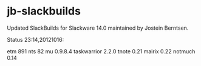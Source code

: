 jb-slackbuilds
==============

Updated SlackBuilds for Slackware 14.0 maintained by Jostein Berntsen.

Status 23:14,20121016:

etm 891
nts 82
mu 0.9.8.4
taskwarrior 2.2.0
tnote 0.21
mairix 0.22
notmuch 0.14

